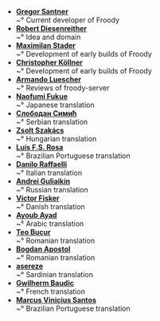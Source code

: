 <!--
This file contains references to people who contributed to the app.
If you helped by translating the app, please send a message on Crowdin.  
You can also send a mail to [gsantner AT mailbox DOT org](https://gsantner.github.io#contact) to get included.

Schema:  **[Name](Reference)**<br/>~° Text

Where:
  * Name: username, first/lastname
  * Reference: E-Mail, Webpage
  * Text: Information about / kind of contribution

  

## LIST OF CONTRIBUTORS
-->
* **[Gregor Santner](https://gsantner.github.io)**<br/>~° Current developer of Froody
* **[Robert Diesenreither](http://www.zero-emission.at/index.php)**<br/>~° Idea and domain
* **[Maximilan Stader]()**<br/>~° Development of early builds of Froody
* **[Christopher Köllner]()**<br/>~° Development of early builds of Froody
* **[Armando Luescher](https://noplanman.ch)**<br/>~° Reviews of froody-server
* **[Naofumi Fukue](https://github.com/naofum)**<br/>~° Japanese translation
* **[Слободан Симић](https://crowdin.com/profile/slsimic)**<br/>~° Serbian translation
* **[Zsolt Szakács](https://github.com/maxigaz)**<br/>~° Hungarian translation
* **[Luís F.S. Rosa](https://github.com/luisfsr)**<br/>~° Brazilian Portuguese translation
* **[Danilo Raffaelli](https://crowdin.com/profile/Daraf)**<br/>~° Italian translation
* **[Andrei Guliaikin](https://crowdin.com/profile/guland2000)**<br/>~° Russian translation
* **[Victor Fisker](https://discord.gg/49dwg58)**<br/>~° Danish translation
* **[Ayoub Ayad](https://crowdin.com/profile/ayoubzaem)**<br/>~° Arabic translation
* **[Teo Bucur](https://crowdin.com/profile/morkeex)**<br/>~° Romanian translation
* **[Bogdan Apostol](http://steamcommunity.com/id/danthegentleman)**<br/>~° Romanian translation
* **[asereze](https://github.com/asereze)**<br/>~° Sardinian translation
* **[Gwilherm Baudic](https://github.com/gbaudic)**<br/>~° French translation
* **[Marcus Vinicius Santos](https://about.me/marcusvsantos)**<br/>~° Brazilian Portuguese translation
